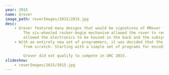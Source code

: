 ```yaml
---
year: 2015
name: Grover
image_path: roverImages/2015/2015.jpg
desc:
    - Grover featured many designs that would be signatures of MRover for the next few years. 
        The six-wheeled rocker-bogie mechanism allowed the rover to remain stable on uneven terrain, and the rectangular chassis
        allowed the electronics to be housed in the back and the subsystems in the front.
    - With an entirely new set of programmers, it was decided that the previous year's software was outdated and that the best move was to start
        from scratch. Starting with a simple set of programs for encoding joystick data at the base station and decoding it onboard the rover, our programmers began developing code that would be used in future years and learning lessons in developing a maintainable codebase.

        Grover did not qualify to compete in URC 2015.
slideshow: 
    - roverImages/2015/2015.jpg
---
```


<!-- Full name: Grover M. Rover -->
<!-- Other notes -->
<!-- 2013 Rover called "cydonia"-->
<!-- Theres also the 2011-2012ish era Mars society challenge entry that isn't exactly a rover-->